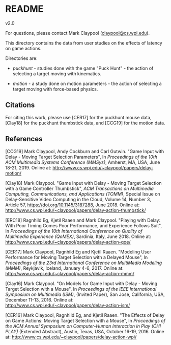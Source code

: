 # README

v2.0

For questions, please contact Mark Claypool (claypool@cs.wpi.edu).

This directory contains the data from user studies on the effects of
latency on game actions.

Directories are:

+ *puckhunt* - studies done with the game "Puck Hunt" - the action of
  selecting a target moving with kinematics.

+ *motion* - a study done on motion parameters - the action of
  selecting a target moving with force-based physics.

## Citations

For citing this work, please use [CER17] for the puckhunt mouse data,
[Clay18] for the puckhunt thumbstick data, and [CCG19] for the motion
data.

## References

[CCG19] Mark Claypool, Andy Cockburn and Carl Gutwin. "Game Input with
Delay - Moving Target Selection Parameters", In *Proceedings of the
10th ACM Multimedia Systems Conference (MMSys)*, Amherst, MA, USA,
June 18-21, 2019. Online at:
http://www.cs.wpi.edu/~claypool/papers/delay-motion/

[Clay18] Mark Claypool. "Game Input with Delay - Moving Target
Selection with a Game Controller Thumbstick", *ACM Transactions on
Multimedia Computing, Communications, and Applications (TOMM)*,
Special Issue on Delay-Sensitive Video Computing in the Cloud, Volume
14, Number 3, Article 57, https://doi.org/10.1145/3187288, June
2018. Online at:
http://www.cs.wpi.edu/~claypool/papers/delay-action-thumbstick/

[ERC18] Ragnhild Eg, Kjetil Raaen and Mark Claypool. "Playing with
Delay: With Poor Timing Comes Poor Performance, and Experience Follows
Suit", In *Proceedings of the 10th International Conference on Quality
of Multimedia Experience (QoMEX)*, Sardinia, Italy, June 2018. Online
at: http://www.cs.wpi.edu/~claypool/papers/delay-action-qoe/

[CER17] Mark Claypool, Ragnhild Eg and Kjetil Raaen. "Modeling User
Performance for Moving Target Selection with a Delayed Mouse", In
*Proceedings of the 23rd International Conference on MultiMedia
Modeling (MMM)*, Reykjavik, Iceland, January 4-6, 2017. Online at:
http://www.cs.wpi.edu/~claypool/papers/delay-action-mmm/

[Clay16] Mark Claypool. "On Models for Game Input with Delay - Moving
Target Selection with a Mouse", In *Proceedings of the IEEE
International Symposium on Multimedia (ISM)*, (Invited Paper), San
Jose, California, USA, December 11-13, 2016. Online at:
http://www.cs.wpi.edu/~claypool/papers/delay-action-ism/

[CER16] Mark Claypool, Ragnhild Eg, and Kjetil Raaen. "The Effects of
Delay on Game Actions: Moving Target Selection with a Mouse", In
*Proceedings of the ACM Annual Symposium on Computer-Human Interaction
in Play (CHI PLAY)* (Extended Abstract), Austin, Texas, USA, October
16-19, 2016. Online at:
http://www.cs.wpi.edu/~claypool/papers/delay-action-wpi/
